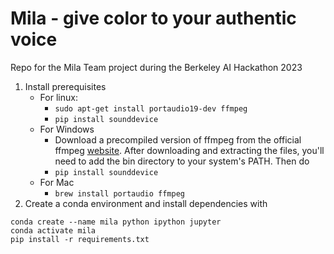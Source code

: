 # Mila - give color to your authentic voice
Repo for the Mila Team project during the Berkeley AI Hackathon 2023

1. Install prerequisites
	-  For linux:
		- `sudo apt-get install portaudio19-dev ffmpeg`
		- `pip install sounddevice`
	-  For Windows
		- Download a precompiled version of ffmpeg from the official ffmpeg [website](https://ffmpeg.org/download.html#build-windows). After downloading and extracting the files, you'll need to add the bin directory to your system's PATH. Then do
		- ```pip install sounddevice```
	- For Mac
		- ```brew install portaudio ffmpeg```
2. Create a conda environment and install dependencies with
```
conda create --name mila python ipython jupyter
conda activate mila
pip install -r requirements.txt
```
